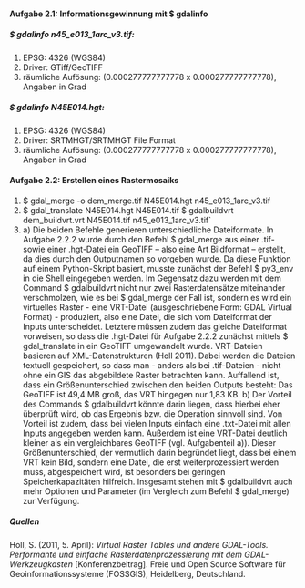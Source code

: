 #### Aufgabe 2.1: Informationsgewinnung mit $ gdalinfo
##### $ gdalinfo n45_e013_1arc_v3.tif:
1. EPSG: 4326 (WGS84)
2. Driver: GTiff/GeoTIFF
3. räumliche Aufösung: (0.000277777777778 x 0.000277777777778), Angaben in Grad

##### $ gdalinfo N45E014.hgt:
1. EPSG: 4326 (WGS84)
2. Driver: SRTMHGT/SRTMHGT File Format
3. räumliche Aufösung: (0.000277777777778 x 0.000277777777778), Angaben in Grad

#### Aufgabe 2.2: Erstellen eines Rastermosaiks
1. $ gdal_merge -o dem_merge.tif N45E014.hgt n45_e013_1arc_v3.tif
2. $ gdal_translate N45E014.hgt N45E014.tif
$ gdalbuildvrt dem_buildvrt.vrt N45E014.tif n45_e013_1arc_v3.tif`
3. a) Die beiden Befehle generieren unterschiedliche Dateiformate. In Aufgabe 2.2.2 wurde durch den Befehl $ gdal_merge aus einer .tif- sowie einer .hgt-Datei ein GeoTIFF – also eine Art Bildformat – erstellt, da dies durch den Outputnamen so vorgeben wurde. Da diese Funktion auf einem Python-Skript basiert, musste zunächst der Befehl $ py3_env in die Shell eingegeben werden.
Im Gegensatz dazu werden mit dem Command $ gdalbuildvrt nicht nur zwei Rasterdatensätze miteinander verschmolzen, wie es bei $ gdal_merge der Fall ist, sondern es wird ein virtuelles Raster - eine VRT-Datei (ausgeschriebene Form: GDAL Virtual Format) - produziert, also eine Datei, die sich vom Dateiformat der Inputs unterscheidet. Letztere müssen zudem das gleiche Dateiformat vorweisen, so dass die .hgt-Datei für Aufgabe 2.2.2 zunächst mittels $ gdal_translate in ein GeoTIFF umgewandelt wurde. 
VRT-Dateien basieren auf XML-Datenstrukturen (Holl 2011). Dabei werden die Dateien textuell gespeichert, so dass man - anders als bei .tif-Dateien - nicht ohne ein GIS das abgebildete Raster betrachten kann.
Auffallend ist, dass ein Größenunterschied zwischen den beiden Outputs besteht: Das GeoTIFF ist 49,4 MB groß, das VRT hingegen nur 1,83 KB.
b) Der Vorteil des Commands $ gdalbuildvrt könnte darin liegen, dass hierbei eher überprüft wird, ob das Ergebnis bzw. die Operation sinnvoll sind. Von Vorteil ist zudem, dass bei vielen Inputs einfach eine .txt-Datei mit allen Inputs angegeben werden kann. Außerdem ist eine VRT-Datei deutlich kleiner als ein vergleichbares GeoTIFF (vgl. Aufgabenteil a)).  Dieser Größenunterschied, der vermutlich darin begründet liegt, dass bei einem VRT kein Bild, sondern eine Datei, die erst weiterprozessiert werden muss, abgespeichert wird, ist besonders bei geringen Speicherkapazitäten hilfreich. Insgesamt stehen mit $ gdalbuildvrt auch mehr Optionen und Parameter (im Vergleich zum Befehl $ gdal_merge) zur Verfügung.

##### Quellen
Holl, S. (2011, 5. April): _Virtual Raster Tables und andere GDAL-Tools. Performante und einfache Rasterdatenprozessierung mit dem GDAL-Werkzeugkasten_ [Konferenzbeitrag]. Freie und Open Source Software für Geoinformationssysteme (FOSSGIS), Heidelberg, Deutschland.
